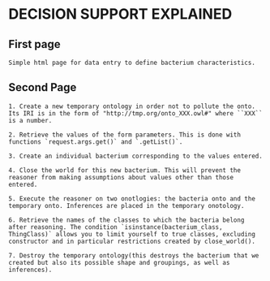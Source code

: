 # DECISION SUPPORT EXPLAINED

## First page

    Simple html page for data entry to define bacterium characteristics. 

## Second Page

    1. Create a new temporary ontology in order not to pollute the onto. Its IRI is in the form of "http://tmp.org/onto_XXX.owl#" where ``XXX`` is a number.

    2. Retrieve the values of the form parameters. This is done with functions `request.args.get()` and `.getList()`. 

    3. Create an individual bacterium corresponding to the values entered.

    4. Close the world for this new bacterium. This will prevent the reasoner from making assumptions about values other than those entered.

    5. Execute the reasoner on two onotlogies: the bacteria onto and the temporary onto. Inferences are placed in the temporary onotology.

    6. Retrieve the names of the classes to which the bacteria belong after reasoning. The condition `isinstance(bacterium_class, ThingClass)` allows you to limit yourself to true classes, excluding constructor and in particular restrictions created by close_world().

    7. Destroy the temporary ontology(this destroys the bacterium that we created but also its possible shape and groupings, as well as inferences).
